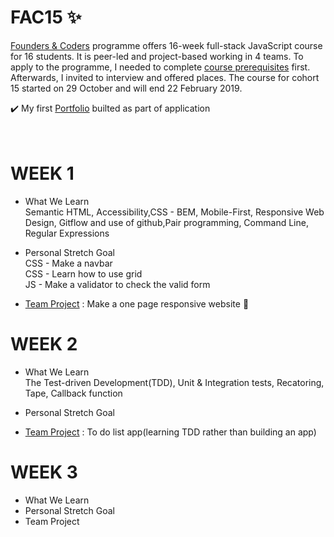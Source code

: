 # FAC15 :sparkles:
[Founders & Coders](https://foundersandcoders.com/) programme offers 16-week full-stack JavaScript course for 16 students. It is peer-led and project-based working in 4 teams. To apply to the programme, I needed to complete [course prerequisites](https://foundersandcoders.com/apply/prerequisites/) first. Afterwards, I invited to interview and offered places. The course for cohort 15 started on 29 October and will end 22 February 2019.

:heavy_check_mark: My first [Portfolio](https://whooolia.github.io/First-Portfolio/) builted as part of application
<br><br><br>

# WEEK 1
- What We Learn
<br>Semantic HTML, Accessibility,CSS - BEM, Mobile-First, Responsive Web Design, Gitflow and use of github,Pair programming, Command Line, Regular Expressions
 
- Personal Stretch Goal
<br>CSS - Make a navbar
<br>CSS - Learn how to use grid
<br>JS - Make a validator to check the valid form
  
- [Team Project](https://fac-15.github.io/CC/) : Make a one page responsive website :muscle:

# WEEK 2
- What We Learn
<br> The Test-driven Development(TDD), Unit & Integration tests, Recatoring, Tape, Callback function
- Personal Stretch Goal

- [Team Project](https://fac-15.github.io/CC_toDoList/) : To do list app(learning TDD rather than building an app)

# WEEK 3
- What We Learn
- Personal Stretch Goal
- Team Project


